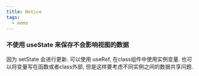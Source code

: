 ```yaml
---
title: Notice
tags: 
  - memo
---
```


### 不使用 useState 来保存不会影响视图的数据

因为 setState 会进行更新. 可以使用 useRef, 在class组件中使用实例变量. 也可以将变量写在函数或者class外部, 但是这样要考虑不同实例之间的数据共享问题.